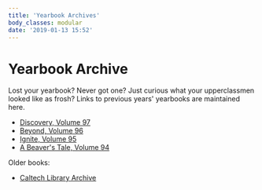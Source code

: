 ```yaml
---
title: 'Yearbook Archives'
body_classes: modular
date: '2019-01-13 15:52'
---
```


# Yearbook Archive
Lost your yearbook? Never got one? Just curious what your upperclassmen looked like as frosh? Links to previous years' yearbooks are maintained here.

* [Discovery, Volume 97](https://caltechcampuspubs.library.caltech.edu/3291/1/2017book.pdf)
* [Beyond, Volume 96](https://caltechcampuspubs.library.caltech.edu/3290/1/2016book.pdf)
* [Ignite, Volume 95](https://caltechcampuspubs.library.caltech.edu/3257/1/2016%20vol.%2095.pdf)
* [A Beaver's Tale, Volume 94](https://caltechcampuspubs.library.caltech.edu/3256/1/2015%20vol.%2094.pdf)

Older books:
* [Caltech Library Archive](https://caltechcampuspubs.library.caltech.edu/view/publication/Big_T.html)